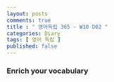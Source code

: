 ```yaml
---
layout: posts
comments: true
title : " 영어독립 365 - W10 D02 "
categories: Diary
tags: [ 영어 독립 ]
published: false
---
```


### Enrich your vocabulary

```

```

